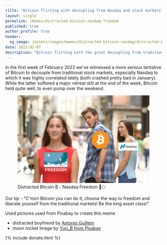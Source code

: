 ```yaml
---
title: "Bitcoin flirting with decoupling from Nasdaq and stock markets"
layout: single
permalink: /memes/distracted-bitcoin-nasdaq-freedom
published: true
author_profile: true
header:
  og_image: /assets/images/memes/distracted-bitcoin-nasdaq/distracted-bitcoin-nasdaq
date: 2022-02-07
description: "Bitcoin flirting with the great decoupling from traditional markets in the first trading week of February 2022."
---
```


In the first week of February 2022 we've witnessed a more serious tentative of Bitcoin to decouple from traditional stock markets,
especially Nasdaq to which it was highly correlated lately (both crashed pretty bad in January).
While the latter suffered a major retreat still at the end of the week, Bitcoin held quite well, to even pump over the weekend.

<figure class="image">
  <a href="/assets/images/memes/distracted-bitcoin-nasdaq/btc-nasdaq-freedom-distraction-1500x1000.png">
    <img src="/assets/images/memes/distracted-bitcoin-nasdaq/btc-nasdaq-freedom-distraction-1500x1000.png" alt="Bitcoin Nasdaq Freedom Distracted">
  </a>
  <figcaption>Distracted Bitcoin ₿ - Nasdaq Freedom 🚀🌕</figcaption>
</figure> 

Our tip - "C'mon Bitcoin you can do it, choose the way to freedom and liberate yourself from the traditional markets!
Be the king asset class!".

Used pictures used from Pixabay to create this meme
- distracted boyfriend by [Antonio Guillem](https://www.wired.com/story/distracted-boyfriend-meme-photographer-interview/)
- moon rocket Image by [Yuri_B from Pixabay](https://pixabay.com/users/yuri_b-2216431/?utm_source=link-attribution&utm_medium=referral&utm_campaign=image&utm_content=3262811)


 {% include donate.html %}  